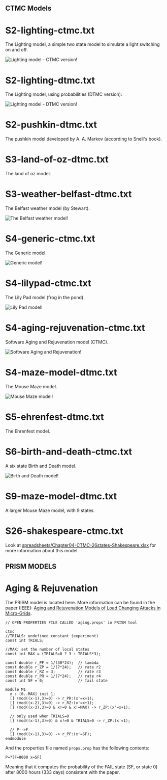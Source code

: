 ## CTMC Models

# S2-lighting-ctmc.txt
The Lighting model, a simple two state model to simulate a light switching on and off.

![Lighting model - CTMC version!](images/lighting-ctmc.png)

# S2-lighting-dtmc.txt
The Lighting model, using probabilities (DTMC version):

![Lighting model - DTMC version!](images/lighting-dtmc.png)

# S2-pushkin-dtmc.txt
The pushkin model developed by A. A. Markov (according to Snell's book).

# S3-land-of-oz-dtmc.txt
The land of oz model.

# S3-weather-belfast-dtmc.txt
The Belfast weather model (by Stewart).

![The Belfast weather model!](images/belfast.png)


# S4-generic-ctmc.txt
The Generic model.

![Generic model!](images/generic.png)

# S4-lilypad-ctmc.txt
The Lily Pad model (frog in the pond).

![Lily Pad model!](images/lilypad.png)

# S4-aging-rejuvenation-ctmc.txt
Software Aging and Rejuvenation model (CTMC).

![Software Aging and Rejuvenation!](images/aging-rejuvenation.png)

# S4-maze-model-dtmc.txt
The Mouse Maze model.

![Mouse Maze model!](images/mouse-maze.png)

# S5-ehrenfest-dtmc.txt
The Ehrenfest model.

# S6-birth-and-death-ctmc.txt
A six state Birth and Death model.

![Birth and Death model!](images/birth-and-death.png)

# S9-maze-model-dtmc.txt
A larger Mouse Maze model, with 9 states.

# S26-shakespeare-ctmc.txt
Look at [spreadsheets/Chapter04-CTMC-26states-Shakespeare.xlsx](spreadsheets/Chapter04-CTMC-26states-Shakespeare.xlsx) for more information about this model.


## PRISM MODELS

# Aging & Rejuvenation
The PRISM model is located here. More information can be found in the paper (IEEE): [Aging and Rejuvenation Models of Load Changing Attacks in Micro-Grids](https://ieeexplore.ieee.org/document/9700323).
```
// OPEN PROPERTIES FILE CALLED 'aging.props' in PRISM tool

ctmc
//TRIALS: undefined constant (experiment)
const int TRIALS;

//MAX: set the number of local states
const int MAX = (TRIALS=0 ? 3 : TRIALS*3);

const double r_PF = 1/(30*24);  // lambda
const double r_ZP = 1/(7*24);   // rate r2
const double r_RZ = 3;          // rate r3
const double r_PR = 1/(7*24);   // rate r4
const int SF = 0;               // fail state

module M1
  x : [0..MAX] init 1;
  [] (mod((x-1),3)=0) -> r_PR:(x'=x+1);
  [] (mod((x-2),3)=0) -> r_RZ:(x'=x+1);
  [] (mod((x-3),3)=0 & x!=0 & x!=MAX) -> r_ZP:(x'=x+1);

  // only used when TRIALS=0
  [] (mod((x-1),3)=0) & x!=0 & TRIALS=0 -> r_ZP:(x'=1);

  // P-->F
  [] (mod((x-1),3)=0) -> r_PF:(x'=SF);
endmodule
```
And the properties file named `props.prop` has the following contents:
```
P=?[F=8000 x=SF]
```
Meaning that it computes the probability of the FAIL state (SF, or state 0) after 8000 hours (333 days) consistent with the paper.


